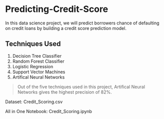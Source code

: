 # Predicting-Credit-Score
In this data science project, we will predict borrowers chance of defaulting on credit loans by building a credit score prediction model.

## **Techniques Used**
1. Decision Tree Classifier
2. Random Forest Classifier
3. Logistic Regression
4. Support Vector Machines
5. Artifical Neural Networks

> Out of the five techniques used in this project, Artifical Neural Networks gives the highest precision of 82%.

Dataset: Credit_Scoring.csv

All in One Notebook: Credit_Scoring.ipynb
